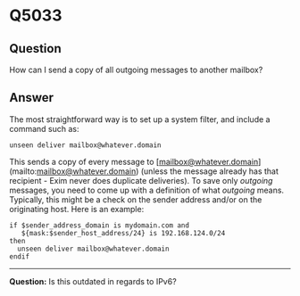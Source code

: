 Q5033
=====

Question
--------

How can I send a copy of all outgoing messages to another mailbox?

Answer
------

The most straightforward way is to set up a system filter, and include a
command such as:

    unseen deliver mailbox@whatever.domain

This sends a copy of every message to
[[mailbox@whatever.domain](mailto:mailbox@whatever.domain)](mailto:mailbox@whatever.domain)
(unless the message already has that recipient - Exim never does
duplicate deliveries). To save only *outgoing* messages, you need to
come up with a definition of what *outgoing* means. Typically, this
might be a check on the sender address and/or on the originating host.
Here is an example:

    if $sender_address_domain is mydomain.com and
       ${mask:$sender_host_address/24} is 192.168.124.0/24
    then
      unseen deliver mailbox@whatever.domain
    endif

* * * * *

<strong>Question:</strong> Is this outdated in regards to IPv6?